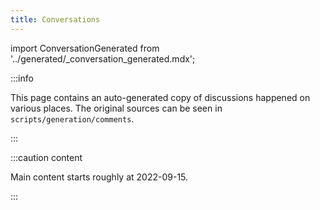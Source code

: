 ```yaml
---
title: Conversations
---
```


import ConversationGenerated from '../generated/_conversation_generated.mdx';

:::info

This page contains an auto-generated copy of discussions happened on various places. The original sources can be seen in `scripts/generation/comments`.

:::

:::caution content

Main content starts roughly at 2022-09-15.

:::

<ConversationGenerated />